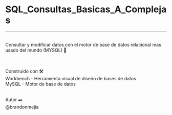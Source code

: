 # SQL_Consultas_Basicas_A_Complejas
<Hr>
<br>
Consultar y modificar datos con el motor de base de datos relacional mas usado del mundo (MYSQL) 🚀

<br><br>
Construido con 🛠️
<br>
Workbench - Herramienta visual de diseño de bases de datos
<br>
MySQL - Motor de base de datos

<br>
Autor ✒️
<br>
@brandonmejia
